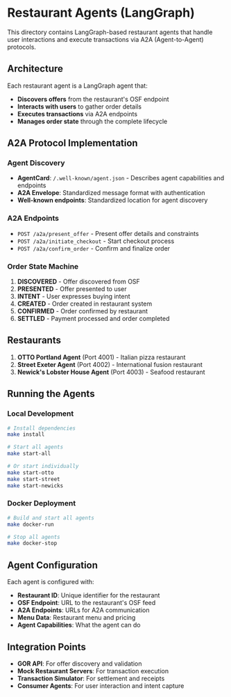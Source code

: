 # Restaurant Agents (LangGraph)

This directory contains LangGraph-based restaurant agents that handle user interactions and execute transactions via A2A (Agent-to-Agent) protocols.

## Architecture

Each restaurant agent is a LangGraph agent that:
- **Discovers offers** from the restaurant's OSF endpoint
- **Interacts with users** to gather order details
- **Executes transactions** via A2A endpoints
- **Manages order state** through the complete lifecycle

## A2A Protocol Implementation

### Agent Discovery
- **AgentCard**: `/.well-known/agent.json` - Describes agent capabilities and endpoints
- **A2A Envelope**: Standardized message format with authentication
- **Well-known endpoints**: Standardized location for agent discovery

### A2A Endpoints
- `POST /a2a/present_offer` - Present offer details and constraints
- `POST /a2a/initiate_checkout` - Start checkout process
- `POST /a2a/confirm_order` - Confirm and finalize order

### Order State Machine
1. **DISCOVERED** - Offer discovered from OSF
2. **PRESENTED** - Offer presented to user
3. **INTENT** - User expresses buying intent
4. **CREATED** - Order created in restaurant system
5. **CONFIRMED** - Order confirmed by restaurant
6. **SETTLED** - Payment processed and order completed

## Restaurants

1. **OTTO Portland Agent** (Port 4001) - Italian pizza restaurant
2. **Street Exeter Agent** (Port 4002) - International fusion restaurant
3. **Newick's Lobster House Agent** (Port 4003) - Seafood restaurant

## Running the Agents

### Local Development
```bash
# Install dependencies
make install

# Start all agents
make start-all

# Or start individually
make start-otto
make start-street
make start-newicks
```

### Docker Deployment
```bash
# Build and start all agents
make docker-run

# Stop all agents
make docker-stop
```

## Agent Configuration

Each agent is configured with:
- **Restaurant ID**: Unique identifier for the restaurant
- **OSF Endpoint**: URL to the restaurant's OSF feed
- **A2A Endpoints**: URLs for A2A communication
- **Menu Data**: Restaurant menu and pricing
- **Agent Capabilities**: What the agent can do

## Integration Points

- **GOR API**: For offer discovery and validation
- **Mock Restaurant Servers**: For transaction execution
- **Transaction Simulator**: For settlement and receipts
- **Consumer Agents**: For user interaction and intent capture
